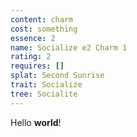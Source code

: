 ```yaml
---
content: charm
cost: something
essence: 2
name: Socialize e2 Charm 1
rating: 2
requires: []
splat: Second Sunrise
trait: Socialize
tree: Socialite
---
```


Hello **world**!
